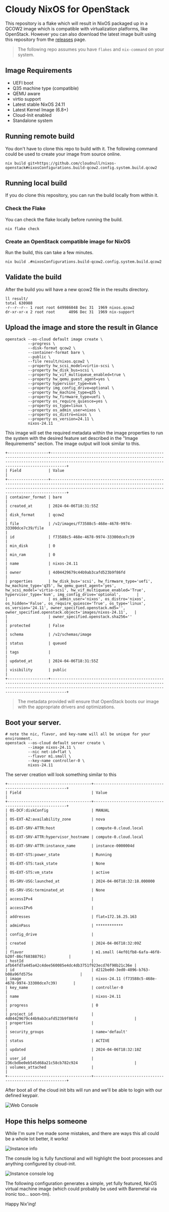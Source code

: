 # Cloudy NixOS for OpenStack

This repository is a flake which will result in NixOS packaged up in a QCOW2 image which is compatible with virtualization platforms, like OpenStack. However you can also download the latest image built using this repository from the [releases](https://github.com/cloudnull/nixos-openstack/releases/latest) page.

> The following repo assumes you have `flakes` and `nix-command` on your system.

## Image Requirements

* UEFI boot
* Q35 machine type (compatible)
* QEMU aware
* virtio support
* Latest stable NixOS 24.11
* Latest Kernel Image (6.8+)
* Cloud-Init enabled
* Standalone system

## Running remote build

You don't have to clone this repo to build with it. The following command could be used to create your image from source online.

``` shell
nix build git+https://github.com/cloudnull/nixos-openstack#nixosConfigurations.build-qcow2.config.system.build.qcow2
```

## Running local build

If you do clone this repository, you can run the build locally from within it.

### Check the Flake

You can check the flake locally before running the build.

``` shell
nix flake check
```

### Create an OpenStack compatible image for NixOS

Run the build, this can take a few minutes.

``` shell
nix build .#nixosConfigurations.build-qcow2.config.system.build.qcow2
```

## Validate the build

After the build you will have a new qcow2 file in the results directory.

``` shell
ll result/
total 630988
-r--r--r-- 1 root root 649986048 Dec 31  1969 nixos.qcow2
dr-xr-xr-x 2 root root      4096 Dec 31  1969 nix-support
```

## Upload the image and store the result in Glance

``` shell
openstack --os-cloud default image create \
          --progress \
          --disk-format qcow2 \
          --container-format bare \
          --public \
          --file result/nixos.qcow2 \
          --property hw_scsi_model=virtio-scsi \
          --property hw_disk_bus=scsi \
          --property hw_vif_multiqueue_enabled=true \
          --property hw_qemu_guest_agent=yes \
          --property hypervisor_type=kvm \
          --property img_config_drive=optional \
          --property hw_machine_type=q35 \
          --property hw_firmware_type=uefi \
          --property os_require_quiesce=yes \
          --property os_type=linux \
          --property os_admin_user=nixos \
          --property os_distro=nixos \
          --property os_version=24.11 \
          nixos-24.11
```

This image will set the required metadata within the image properties to run the system with the desired feature set described in the "Image Requirements" section. The image output will look similar to this.

``` shell
+------------------+-------------------------------------------------------------------------------------------------------------------------------------------------------------------------------------------------------------------------+
| Field            | Value                                                                                                                                                                                                                   |
+------------------+-------------------------------------------------------------------------------------------------------------------------------------------------------------------------------------------------------------------------+
| container_format | bare                                                                                                                                                                                                                    |
| created_at       | 2024-04-06T18:31:55Z                                                                                                                                                                                                    |
| disk_format      | qcow2                                                                                                                                                                                                                   |
| file             | /v2/images/f73588c5-468e-4678-9974-33300dce7c39/file                                                                                                                                                                    |
| id               | f73588c5-468e-4678-9974-33300dce7c39                                                                                                                                                                                    |
| min_disk         | 0                                                                                                                                                                                                                       |
| min_ram          | 0                                                                                                                                                                                                                       |
| name             | nixos-24.11                                                                                                                                                                                                             |
| owner            | 4d04429679c44b9ab3cafd523b9f86fd                                                                                                                                                                                        |
| properties       | hw_disk_bus='scsi', hw_firmware_type='uefi', hw_machine_type='q35', hw_qemu_guest_agent='yes', hw_scsi_model='virtio-scsi', hw_vif_multiqueue_enabled='True', hypervisor_type='kvm', img_config_drive='optional',       |
|                  | os_admin_user='nixos', os_distro='nixos', os_hidden='False', os_require_quiesce='True', os_type='linux', os_version='24.11', owner_specified.openstack.md5='', owner_specified.openstack.object='images/nixos-24.11',   |
|                  | owner_specified.openstack.sha256=''                                                                                                                                                                                     |
| protected        | False                                                                                                                                                                                                                   |
| schema           | /v2/schemas/image                                                                                                                                                                                                       |
| status           | queued                                                                                                                                                                                                                  |
| tags             |                                                                                                                                                                                                                         |
| updated_at       | 2024-04-06T18:31:55Z                                                                                                                                                                                                    |
| visibility       | public                                                                                                                                                                                                                  |
+------------------+-------------------------------------------------------------------------------------------------------------------------------------------------------------------------------------------------------------------------+
```

> The metadata provided will ensure that OpenStack boots our image with the appropriate drivers and optimizations.

## Boot your server.

``` shell
# note the nic, flavor, and key-name will all be unique for your environment.
openstack --os-cloud default server create \
          --image nixos-24.11 \
          --nic net-id=flat \
          --flavor m1.small \
          --key-name controller-0 \
          nixos-24.11
```

The server creation will look something similar to this

``` shell
+-------------------------------------+----------------------------------------------------------+
| Field                               | Value                                                    |
+-------------------------------------+----------------------------------------------------------+
| OS-DCF:diskConfig                   | MANUAL                                                   |
| OS-EXT-AZ:availability_zone         | nova                                                     |
| OS-EXT-SRV-ATTR:host                | compute-0.cloud.local                                    |
| OS-EXT-SRV-ATTR:hypervisor_hostname | compute-0.cloud.local                                    |
| OS-EXT-SRV-ATTR:instance_name       | instance-0000004d                                        |
| OS-EXT-STS:power_state              | Running                                                  |
| OS-EXT-STS:task_state               | None                                                     |
| OS-EXT-STS:vm_state                 | active                                                   |
| OS-SRV-USG:launched_at              | 2024-04-06T18:32:18.000000                               |
| OS-SRV-USG:terminated_at            | None                                                     |
| accessIPv4                          |                                                          |
| accessIPv6                          |                                                          |
| addresses                           | flat=172.16.25.163                                       |
| adminPass                           | ************                                             |
| config_drive                        |                                                          |
| created                             | 2024-04-06T18:32:09Z                                     |
| flavor                              | m1.small (4ef01fb8-6afa-46f8-b20f-86cf60388791)          |
| hostId                              | afb64fd7a445a42c4dee560085e4dc4db3751f923ecd76f98b21c36e |
| id                                  | d212be0d-3ed0-4096-b763-b08a96fd575e                     |
| image                               | nixos-24.11 (f73588c5-468e-4678-9974-33300dce7c39)       |
| key_name                            | controller-0                                             |
| name                                | nixos-24.11                                              |
| progress                            | 0                                                        |
| project_id                          | 4d04429679c44b9ab3cafd523b9f86fd                         |
| properties                          |                                                          |
| security_groups                     | name='default'                                           |
| status                              | ACTIVE                                                   |
| updated                             | 2024-04-06T18:32:18Z                                     |
| user_id                             | 236cbdbe0eb545d68a21c58cb782c924                         |
| volumes_attached                    |                                                          |
+-------------------------------------+----------------------------------------------------------+
```

After boot all of the cloud init bits will run and we'll be able to login with our defined keypair.

![Web Console](assets/console.png)

## Hope this helps someone

While I'm sure I've made some mistakes, and there are ways this all could be a whole lot better, it works!

![Instance info](assets/instance.png)

The console log is fully functional and will highlight the boot processes and anything configured by cloud-init.

![Instance console log](assets/console-log.png)

The following configuration generates a simple, yet fully featured, NixOS virtual machine image (which could
probably be used with Baremetal via Ironic too... soon-tm).

Happy Nix'ing!
